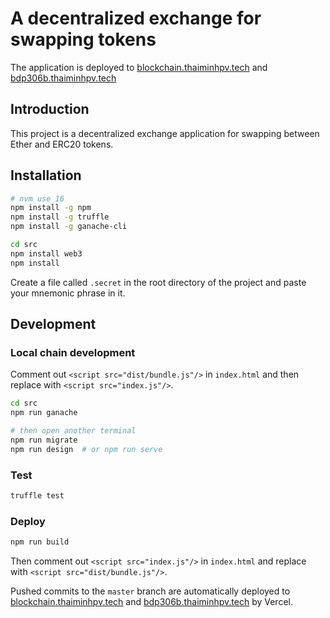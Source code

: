 # A decentralized exchange for swapping tokens

The application is deployed to [blockchain.thaiminhpv.tech](https://blockchain.thaiminhpv.tech/) and [bdp306b.thaiminhpv.tech](https://bdp306b.thaiminhpv.tech/)

## Introduction

This project is a decentralized exchange application for swapping between Ether and ERC20 tokens.

## Installation

```bash
# nvm use 16
npm install -g npm
npm install -g truffle
npm install -g ganache-cli

cd src
npm install web3
npm install
```

Create a file called `.secret` in the root directory of the project and paste your mnemonic phrase in it.

## Development

### Local chain development

Comment out `<script src="dist/bundle.js"/>` in `index.html` and then replace with `<script src="index.js"/>`.

```bash
cd src
npm run ganache

# then open another terminal
npm run migrate
npm run design  # or npm run serve
```

### Test

```bash
truffle test
```

### Deploy

```bash
npm run build
```

Then comment out `<script src="index.js"/>` in `index.html` and replace with `<script src="dist/bundle.js"/>`.

Pushed commits to the `master` branch are automatically deployed to [blockchain.thaiminhpv.tech](https://blockchain.thaiminhpv.tech) and [bdp306b.thaiminhpv.tech](https://bdp306b.thaiminhpv.tech/) by Vercel.
